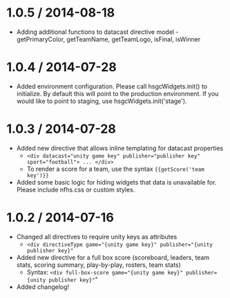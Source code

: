1.0.5 / 2014-08-18
==================

  * Adding additional functions to datacast directive model - getPrimaryColor, getTeamName, getTeamLogo, isFinal, isWinner

1.0.4 / 2014-07-28
==================

  * Added environment configuration.  Please call hsgcWidgets.init() to initialize.  By default this will point to the production environment.  If you would like to point to staging, use hsgcWidgets.init('stage').

1.0.3 / 2014-07-28
==================

  * Added new directive that allows inline templating for datacast properties
    - `<div datacast="unity game key" publisher="publisher key" sport="football"> ... </div>`
    - To render a score for a team, use the syntax `{{getScore('team key')}}`
  * Added some basic logic for hiding widgets that data is unavailable for.  Please include nfhs.css or custom styles.

1.0.2 / 2014-07-16
==================

  * Changed all directives to require unity keys as attributes
    - `<div directiveType game="{unity game key}" publisher="{unity publisher key}"`
  * Added new directive for a full box score (scoreboard, leaders, team stats, scoring summary, play-by-play, rosters, team stats)
    - Syntax: `<div full-box-score game="{unity game key}" publisher={unity publisher key}"`"
  * Added changelog!